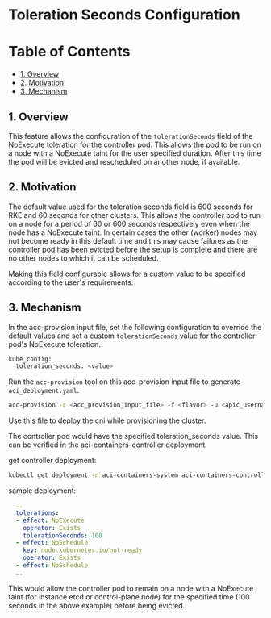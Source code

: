 # Toleration Seconds Configuration 

# Table of Contents

- [1. Overview](#1-overview)
- [2. Motivation](#2-motivation)
- [3. Mechanism](#3-mechanism)

## 1. Overview

This feature allows the configuration of the `tolerationSeconds` field of the NoExecute toleration for the controller pod. This allows the pod to be run on a node with a NoExecute taint for the user specified duration. After this time the pod will be evicted and rescheduled on another node, if available.

## 2. Motivation

The default value used for the toleration seconds field is 600 seconds for RKE and 60 seconds for other clusters. This allows the controller pod to run on a node for a period of 60 or 600 seconds respectively even when the node has a NoExecute taint. In certain cases the other (worker) nodes may not become ready in this default time and this may cause failures as the controller pod has been evicted before the setup is complete and there are no other nodes to which it can be scheduled. 

Making this field configurable allows for a custom value to be specified according to the user's requirements.

## 3. Mechanism

In the acc-provision input file, set the following configuration to override the default values and set a custom `tolerationSeconds` value for the controller pod's NoExecute toleration.

```sh
kube_config:
  toleration_seconds: <value>
```

Run the `acc-provision` tool on this acc-provision input file to generate `aci_deployment.yaml`.

```sh
acc-provision -c <acc_provision_input_file> -f <flavor> -u <apic_username> -p <apic_password> -o aci_deployment.yaml
```

Use this file to deploy the cni while provisioning the cluster. 

The controller pod would have the specified toleration_seconds value. This can be verified in the aci-containers-controller deployment.

get controller deployment:
```sh
kubectl get deployment -n aci-containers-system aci-containers-controller -o yaml
```

sample deployment:
```yaml
  ….
  tolerations:
  - effect: NoExecute
    operator: Exists
    tolerationSeconds: 100
  - effect: NoSchedule
    key: node.kubernetes.io/not-ready
    operator: Exists
  - effect: NoSchedule
  ….
```

This would allow the controller pod to remain on a node with a NoExecute taint (for instance etcd or control-plane node) for the specified time (100 seconds in the above example) before being evicted.
